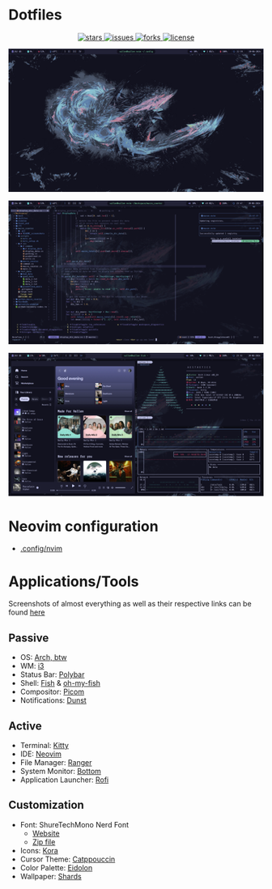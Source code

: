 # Dotfiles

<p align="center">
  <a
    href="https://github.com/Vallen217/dotfiles/stargazers">
    <img src="https://img.shields.io/github/stars/Vallen217/dotfiles?color=87bff7&style=for-the-badge&logo=starship&labelColor=12121f", alt="stars">
  </a>
  <a
    href="https://github.com/Vallen217/dotfiles/issues">
    <img src="https://img.shields.io/github/issues/Vallen217/dotfiles?color=bd4277&style=for-the-badge&logo=codecov&labelColor=12121f", alt="issues">
  </a>
  <a
    href="https://github.com/Vallen217/dotfiles/network/members">
    <img src="https://img.shields.io/github/forks/Vallen217/dotfiles?color=74d2b7&style=for-the-badge&logo=jfrog-bintray&labelColor=12121f", alt="forks">
  </a>
  <a
    href="https://github.com/Vallen217/dotfiles/blob/main/LICENSE">
    <img src="https://img.shields.io/github/license/Vallen217/dotfiles?color=aaecf8&style=for-the-badge&logo=jfrog-bintray&labelColor=12121f", alt="license"></a>
  </a>
</p>

![Alt test](https://github.com/Vallen217/dotfiles/blob/main/screenshots/desktop.png?raw=true)

![Alt test](https://github.com/Vallen217/dotfiles/blob/main/screenshots/neovim_1.png?raw=true)

![Alt test](https://github.com/Vallen217/dotfiles/blob/main/screenshots/misc.png?raw=true)

# Neovim configuration

- [.config/nvim](https://github.com/Vallen217/dotfiles/tree/main/.config/nvim)

# Applications/Tools

Screenshots of almost everything as well as their respective links can be found [here](https://github.com/Vallen217/dotfiles/tree/main/screenshots)

## Passive

- OS: [Arch, btw](https://wiki.archlinux.org/)
- WM: [i3](https://i3wm.org)
- Status Bar: [Polybar](https://github.com/polybar/polybar)
- Shell: [Fish](https://fishshell.com) & [oh-my-fish](https://github.com/oh-my-fish/oh-my-fish)
- Compositor: [Picom](https://github.com/yshui/picom)
- Notifications: [Dunst](https://github.com/dunst-project/dunst)

## Active

- Terminal: [Kitty](https://github.com/kovidgoyal/kitty)
- IDE: [Neovim](https://github.com/neovim/neovim)
- File Manager: [Ranger](https://github.com/ranger/ranger)
- System Monitor: [Bottom](https://github.com/ClementTsang/bottom)
- Application Launcher: [Rofi](https://github.com/davatorium/rofi)

## Customization

- Font: ShureTechMono Nerd Font
  - [Website](https://www.nerdfonts.com/)
  - [Zip file](https://github.com/ryanoasis/nerd-fonts/releases/download/v3.1.1/ShareTechMono.zip)
- Icons: [Kora](https://github.com/bikass/kora)
- Cursor Theme: [Catppouccin](https://github.com/catppuccin/cursors)
- Color Palette: [Eidolon](https://github.com/Vallen217/dotfiles/blob/main/color_palette.md)
- Wallpaper: [Shards](https://github.com/Vallen217/dotfiles/blob/main/wallpaper/shards.png)
